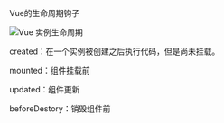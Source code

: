 Vue的生命周期钩子

![Vue 实例生命周期](https://cn.vuejs.org/images/lifecycle.png)

created：在一个实例被创建之后执行代码，但是尚未挂载。

mounted：组件挂载前

updated：组件更新

beforeDestory：销毁组件前